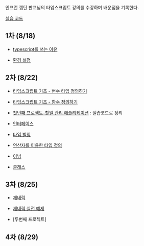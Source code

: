 인프런 캡틴 판교님의 타입스크립트 강의를 수강하며 배운점을 기록한다.

[실습 코드](https://github.com/yunseo323/TS_study)


## 1차 (8/18)

- [typescript를 쓰는 이유](https://github.com/learn-typescript-study/ys_study/blob/main/why-ts.md)

- [환경 설정](https://github.com/learn-typescript-study/ys_study/blob/main/settings.md)

## 2차 (8/22)

- [타입스크립트 기초 - 변수 타입 정의하기](https://github.com/learn-typescript-study/ys_study/blob/main/data_type.md)

- [타입스크립트 기초 - 함수  정의하기](https://github.com/learn-typescript-study/ys_study/blob/main/function_type.md)

- [첫번째 프로젝트-할일 관리 애플리케이션](https://github.com/yunseo323/TS_study/tree/main/quiz/1_todo) : 실습코드로 정리

- [인터페이스](https://github.com/learn-typescript-study/ys_study/blob/main/interface.md)

- [타입 별칭](https://github.com/learn-typescript-study/ys_study/blob/main/type_aliases.md)

- [연산자를 이용한 타입 정의](https://github.com/learn-typescript-study/ys_study/blob/main/union_type.md)

- [이넘](https://github.com/learn-typescript-study/ys_study/blob/main/enum.md)

- [클래스](https://github.com/learn-typescript-study/ys_study/blob/main/class.md)

## 3차 (8/25)

- [제네릭](https://github.com/learn-typescript-study/ys_study/blob/main/generics.md)

- [제네릭 실전 예제](https://github.com/yunseo323/TS_study/blob/main/class-note/generic_code/dropdown-generic.ts)

- [두번째 프로젝트]


## 4차 (8/29)
